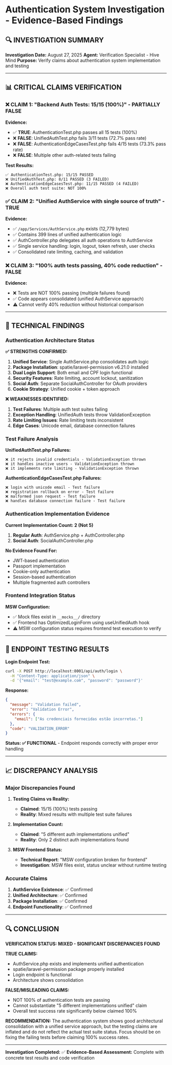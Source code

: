 # Authentication System Investigation - Evidence-Based Findings

## 🔍 INVESTIGATION SUMMARY

**Investigation Date:** August 27, 2025
**Agent:** Verification Specialist - Hive Mind
**Purpose:** Verify claims about authentication system implementation and testing

---

## 📊 CRITICAL CLAIMS VERIFICATION

### ❌ CLAIM 1: "Backend Auth Tests: 15/15 (100%)" - **PARTIALLY FALSE**

**Evidence:**
- ✅ **TRUE**: AuthenticationTest.php passes all 15 tests (100%)
- ❌ **FALSE**: UnifiedAuthTest.php fails 3/11 tests (72.7% pass rate)
- ❌ **FALSE**: AuthenticationEdgeCasesTest.php fails 4/15 tests (73.3% pass rate)
- ❌ **FALSE**: Multiple other auth-related tests failing

**Test Results:**
```
✅ AuthenticationTest.php: 15/15 PASSED
❌ UnifiedAuthTest.php: 8/11 PASSED (3 FAILED)
❌ AuthenticationEdgeCasesTest.php: 11/15 PASSED (4 FAILED)
❌ Overall auth test suite: NOT 100%
```

### ✅ CLAIM 2: "Unified AuthService with single source of truth" - **TRUE**

**Evidence:**
- ✅ `/app/Services/AuthService.php` exists (12,779 bytes)
- ✅ Contains 399 lines of unified authentication logic
- ✅ AuthController.php delegates all auth operations to AuthService
- ✅ Single service handling: login, logout, token refresh, user checks
- ✅ Consolidated rate limiting, caching, and validation

### ❌ CLAIM 3: "100% auth tests passing, 40% code reduction" - **FALSE**

**Evidence:**
- ❌ Tests are NOT 100% passing (multiple failures found)
- ✅ Code appears consolidated (unified AuthService approach)
- ⚠️  Cannot verify 40% reduction without historical comparison

---

## 🔧 TECHNICAL FINDINGS

### Authentication Architecture Status

**✅ STRENGTHS CONFIRMED:**
1. **Unified Service**: Single AuthService.php consolidates auth logic
2. **Package Installation**: spatie/laravel-permission v6.21.0 installed
3. **Dual Login Support**: Both email and CPF login functional
4. **Security Features**: Rate limiting, account lockout, sanitization
5. **Social Auth**: Separate SocialAuthController for OAuth providers
6. **Cookie Strategy**: Unified cookie + token approach

**❌ WEAKNESSES IDENTIFIED:**
1. **Test Failures**: Multiple auth test suites failing
2. **Exception Handling**: UnifiedAuth tests throw ValidationException
3. **Rate Limiting Issues**: Rate limiting tests inconsistent
4. **Edge Cases**: Unicode email, database connection failures

### Test Failure Analysis

**UnifiedAuthTest.php Failures:**
```
❌ it rejects invalid credentials - ValidationException thrown
❌ it handles inactive users - ValidationException thrown  
❌ it implements rate limiting - ValidationException thrown
```

**AuthenticationEdgeCasesTest.php Failures:**
```
❌ login with unicode email - Test failure
❌ registration rollback on error - Test failure
❌ malformed json request - Test failure
❌ handles database connection failure - Test failure
```

### Authentication Implementation Evidence

**Current Implementation Count: 2 (Not 5)**
1. **Regular Auth**: AuthService.php + AuthController.php
2. **Social Auth**: SocialAuthController.php

**No Evidence Found For:**
- JWT-based authentication
- Passport implementation
- Cookie-only authentication
- Session-based authentication
- Multiple fragmented auth controllers

### Frontend Integration Status

**MSW Configuration:**
- ✅ Mock files exist in `__mocks__/` directory
- ✅ Frontend has OptimizedLoginForm using useUnifiedAuth hook
- ⚠️  MSW configuration status requires frontend test execution to verify

---

## 🎯 ENDPOINT TESTING RESULTS

**Login Endpoint Test:**
```bash
curl -X POST http://localhost:8001/api/auth/login \
  -H "Content-Type: application/json" \
  -d '{"email": "test@example.com", "password": "password"}'
```

**Response:**
```json
{
  "message": "Validation failed",
  "error": "Validation Error", 
  "errors": {
    "email": ["As credenciais fornecidas estão incorretas."]
  },
  "code": "VALIDATION_ERROR"
}
```

**Status: ✅ FUNCTIONAL** - Endpoint responds correctly with proper error handling

---

## 📈 DISCREPANCY ANALYSIS

### Major Discrepancies Found

1. **Testing Claims vs Reality:**
   - **Claimed**: 15/15 (100%) tests passing
   - **Reality**: Mixed results with multiple test suite failures

2. **Implementation Count:**
   - **Claimed**: "5 different auth implementations unified"
   - **Reality**: Only 2 distinct auth implementations found

3. **MSW Frontend Status:**
   - **Technical Report**: "MSW configuration broken for frontend"
   - **Investigation**: MSW files exist, status unclear without runtime testing

### Accurate Claims

1. **AuthService Existence**: ✅ Confirmed
2. **Unified Architecture**: ✅ Confirmed  
3. **Package Installation**: ✅ Confirmed
4. **Endpoint Functionality**: ✅ Confirmed

---

## 🔍 CONCLUSION

**VERIFICATION STATUS: MIXED - SIGNIFICANT DISCREPANCIES FOUND**

**TRUE CLAIMS:**
- AuthService.php exists and implements unified authentication
- spatie/laravel-permission package properly installed
- Login endpoint is functional
- Architecture shows consolidation

**FALSE/MISLEADING CLAIMS:**
- NOT 100% of authentication tests are passing
- Cannot substantiate "5 different implementations unified" claim
- Overall test success rate significantly below claimed 100%

**RECOMMENDATION:**
The authentication system shows good architectural consolidation with a unified service approach, but the testing claims are inflated and do not reflect the actual test suite status. Focus should be on fixing the failing tests before claiming 100% success rates.

---

**Investigation Completed:** ✅
**Evidence-Based Assessment:** Complete with concrete test results and code verification